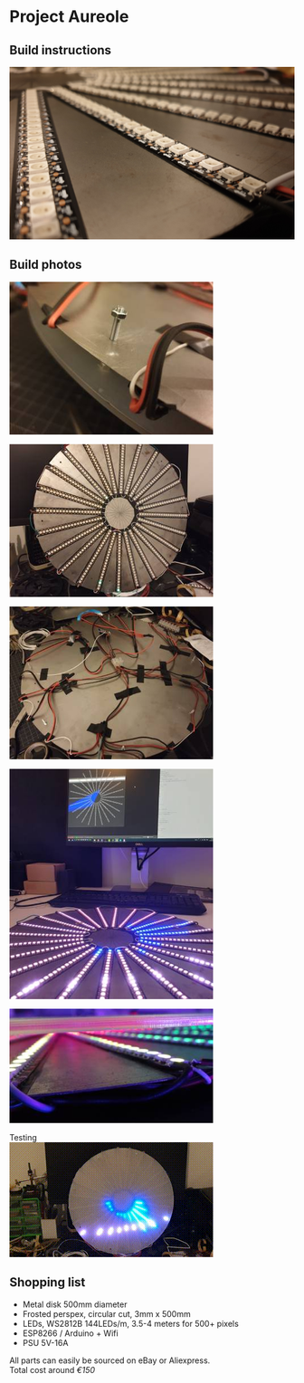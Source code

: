 # Project Aureole
## Build instructions

![Building project Aureole LED disc](../photos/build/led-strips.png "Building project Aureole LED disc")

## Build photos
![Standoffs](../photos/build/Standoffs.jpg)

![LED strips connected](../photos/build/All-LED-arms-added.jpg)

![Back panel wiring](../photos/build/Back-wiring.jpg)

![Testing LEDs](../photos/build/Testing.jpg)

![Perspex on](../photos/build/Perspex-on.jpg)

Testing  
![First test run](../photos/build/First-test.gif)



## Shopping list
* Metal disk 500mm diameter
* Frosted perspex, circular cut, 3mm x 500mm
* LEDs, WS2812B 144LEDs/m, 3.5-4 meters for 500+ pixels
* ESP8266 / Arduino + Wifi
* PSU 5V-16A

All parts can easily be sourced on eBay or Aliexpress.  
Total cost around *€150*